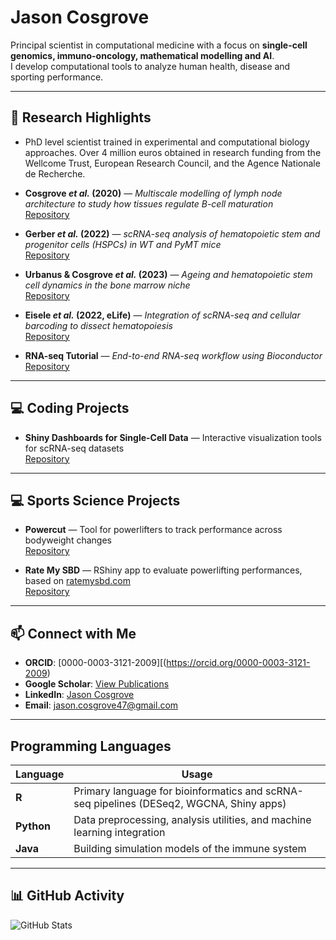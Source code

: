 # Jason Cosgrove

Principal scientist in computational medicine with a focus on **single-cell genomics, immuno-oncology, mathematical modelling and AI**.  
I develop computational tools to analyze human health, disease and sporting performance.

---

## 🔬 Research Highlights

-  PhD level scientist trained in experimental and computational biology approaches. Over 4 million euros obtained in research funding from the Wellcome Trust, European Research Council, and the Agence Nationale de Recherche.

  -  **Cosgrove *et al.* (2020)** — *Multiscale modelling of lymph node architecture to study how tissues regulate B-cell maturation*  
  [Repository](https://github.com/jasoncosgrove47/CXCL13Sim)

-  **Gerber *et al.* (2022)** — *scRNA-seq analysis of hematopoietic stem and progenitor cells (HSPCs) in WT and PyMT mice*  
  [Repository](https://github.com/jasoncosgrove47/Gerber_et_al_2022)

- **Urbanus & Cosgrove *et al.* (2023)** — *Ageing and hematopoietic stem cell dynamics in the bone marrow niche*  
  [Repository](https://github.com/jasoncosgrove47/Urbanus_Cosgrove_et_al_2023)

- **Eisele *et al.* (2022, eLife)** — *Integration of scRNA-seq and cellular barcoding to dissect hematopoiesis*  
  [Repository](https://github.com/jasoncosgrove47/Eisele_et_al_2022)

- **RNA-seq Tutorial** — *End-to-end RNA-seq workflow using Bioconductor*  
  [Repository](https://github.com/jasoncosgrove47/RNAseq_tutorial)

---

## 💻 Coding Projects


- **Shiny Dashboards for Single-Cell Data** — Interactive visualization tools for scRNA-seq datasets  
  [Repository](https://github.com/jasoncosgrove47)

---


## 💻 Sports Science Projects

- **Powercut** — Tool for powerlifters to track performance across bodyweight changes  
  [Repository](https://github.com/jasoncosgrove47/powercut)

- **Rate My SBD** — RShiny app to evaluate powerlifting performances, based on [ratemysbd.com](https://ratemysbd.com)  
  [Repository](https://github.com/jasoncosgrove47/rate-my-SBD)

---

## 📫 Connect with Me

- **ORCID**: [0000-0003-3121-2009][(https://orcid.org/0000-0003-3121-2009)
- **Google Scholar**: [View Publications]([https://scholar.google.com/citations?user=XXXX](https://scholar.google.com/citations?user=gH0WDeIAAAAJ&hl=en))  
- **LinkedIn**: [Jason Cosgrove](https://fr.linkedin.com/in/jason-cosgrove-18537a53)  
- **Email**: jason.cosgrove47@gmail.com  

---


## Programming Languages

| Language | Usage |
|----------|------------------------------------------------|
| **R**    | Primary language for bioinformatics and scRNA-seq pipelines (DESeq2, WGCNA, Shiny apps) |
| **Python** | Data preprocessing, analysis utilities, and machine learning integration |
| **Java** | Building simulation models of the immune system |


---


## 📊 GitHub Activity

![GitHub Stats](https://github-readme-stats.vercel.app/api?username=jasoncosgrove47&show_icons=true&theme=default)  

